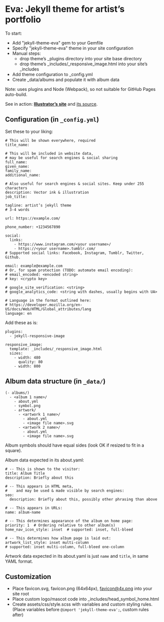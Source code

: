 # Eva: Jekyll theme for artist’s portfolio

To start:

- Add "jekyll-theme-eva" gem to your Gemfile
- Specify "jekyll-theme-eva" theme in your site configuration
- Manual steps:
  - drop theme’s _plugins directory into your site base directory
  - drop theme’s _includes/_responsive_image.html into your site’s _includes
- Add theme configuration to _config.yml
- Create _data/albums and populate it with album data

Note:
uses plugins and Node (Webpack), so not suitable for GitHub Pages auto-build.

See in action: **[Illustrator’s site](https://eval.ee/)** and [its source](https://github.com/strogonoff/eval.ee).

## Configuration (in `_config.yml`)

Set these to your liking:

    # This will be shown everywhere, required
    title_name:

    # This will be included in website data,
    # may be useful for search engines & social sharing
    full_name:
    given_name:
    family_name:
    additional_name:

    # Also useful for search engines & social sites. Keep under 255 characters
    description: Vector ink & illustration
    job_title:

    tagline: artist’s jekyll theme
    # 3-4 words

    url: https://example.com/

    phone_number: +1234567890

    social:
      links:
        - https://www.instagram.com/<your username>/
        - https://<your username>.tumblr.com/
    # Supported social links: Facebook, Instagram, Tumblr, Twitter, Github.

    email: example@example.com
    # Or, for spam protection (TODO: automate email encoding):
    # email_encoded: <encoded string>
    # key: <crypto key>

    # google_site_verification: <string>
    # google_analytics_code: <string with dashes, usually begins with UA>

    # Language in the format outlined here:
    # https://developer.mozilla.org/en-US/docs/Web/HTML/Global_attributes/lang
    language: en

Add these as is:

    plugins:
      - jekyll-responsive-image

    responsive_image:
      template: _includes/_responsive_image.html
      sizes:
        - width: 480
          quality: 80
        - width: 800

## Album data structure (in `_data/`)

    (- albums/)
      - <album 1 name>/
        - about.yml
        - symbol.png
        - artwork/
          - <artwork 1 name>/
            - about.yml
            - <image file name>.svg
          - <artwork 2 name>/
            - about.yml
            - <image file name>.svg

Album symbols should have equal sides (look OK if resized to fit in a square).

Album data expected in its about.yaml:

    # -- This is shown to the visitor:
    title: Album Title
    description: Briefly about this

    # -- This appears in HTML meta,
    #    and may be used & made visible by search engines:
    seo:
      description: Briefly about this, possibly other phrasing than above

    # -- This appears in URLs:
    name: album-name

    # -- This determines appearance of the album on home page:
    priority: 1  # Ordering relative to other album(s)
    home_nav_icon_style: inset  # supported: inset, full-bleed

    # -- This determines how album page is laid out:
    artwork_list_style: inset multi-column
    # supported: inset multi-column, full-bleed one-column

Artwork data expected in its about.yaml is just `name` and `title`, in same YAML format.

## Customization

- Place favicon.svg, favicon.png (64x64px), favicon@4x.png into your site root
- Place custom logo/mascot code into _includes/head_symbol_home.html
- Create assets/css/style.scss with variables and custom styling rules.
  (Place variables before `@import 'jekyll-theme-eva';`, custom rules after)
